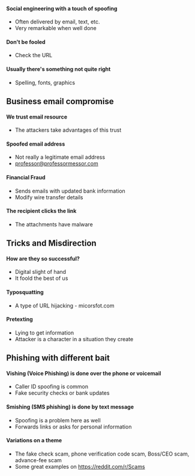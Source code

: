 #### Social engineering with a touch of spoofing
- Often delivered by email, text, etc.
- Very remarkable when well done
#### Don't be fooled
- Check the URL
#### Usually there's something not quite right
- Spelling, fonts, graphics


## Business email compromise
#### We trust email resource
- The attackers take advantages of this trust
#### Spoofed email address
- Not really a legitimate email address
- professor@professormessor.com
#### Financial Fraud
- Sends emails with updated bank information
- Modify wire transfer details
#### The recipient clicks the link
- The attachments have malware


## Tricks and Misdirection
#### How are they so successful?
- Digital slight of hand
- It foold the best of us
#### Typosquatting
- A type of URL hijacking - micorsfot.com
#### Pretexting
- Lying to get information
- Attacker is a character in a situation they create


## Phishing with different bait
#### Vishing (Voice Phishing) is done over the phone or voicemail
- Caller ID spoofing is common
- Fake security checks or bank updates
#### Smishing (SMS phishing) is done by text message
- Spoofing is a problem here as well
- Forwards links or asks for personal information
#### Variations on a theme
- The fake check scam, phone verification code scam, Boss/CEO scam, advance-fee scam
- Some great examples on https://reddit.com/r/Scams

